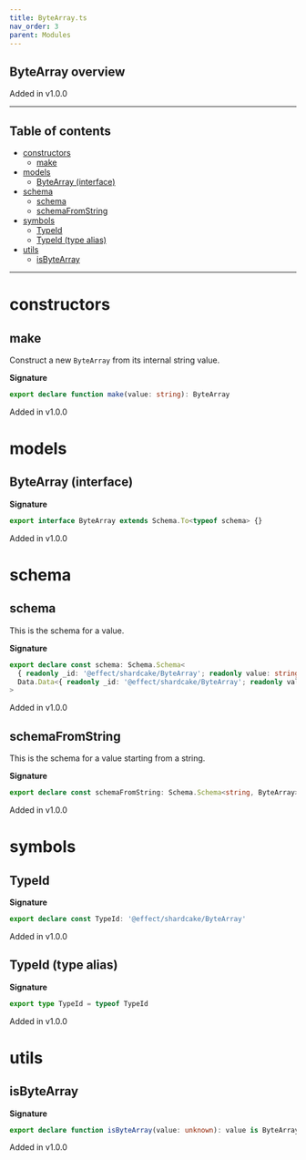 ```yaml
---
title: ByteArray.ts
nav_order: 3
parent: Modules
---
```


## ByteArray overview

Added in v1.0.0

---

<h2 class="text-delta">Table of contents</h2>

- [constructors](#constructors)
  - [make](#make)
- [models](#models)
  - [ByteArray (interface)](#bytearray-interface)
- [schema](#schema)
  - [schema](#schema-1)
  - [schemaFromString](#schemafromstring)
- [symbols](#symbols)
  - [TypeId](#typeid)
  - [TypeId (type alias)](#typeid-type-alias)
- [utils](#utils)
  - [isByteArray](#isbytearray)

---

# constructors

## make

Construct a new `ByteArray` from its internal string value.

**Signature**

```ts
export declare function make(value: string): ByteArray
```

Added in v1.0.0

# models

## ByteArray (interface)

**Signature**

```ts
export interface ByteArray extends Schema.To<typeof schema> {}
```

Added in v1.0.0

# schema

## schema

This is the schema for a value.

**Signature**

```ts
export declare const schema: Schema.Schema<
  { readonly _id: '@effect/shardcake/ByteArray'; readonly value: string },
  Data.Data<{ readonly _id: '@effect/shardcake/ByteArray'; readonly value: string }>
>
```

Added in v1.0.0

## schemaFromString

This is the schema for a value starting from a string.

**Signature**

```ts
export declare const schemaFromString: Schema.Schema<string, ByteArray>
```

Added in v1.0.0

# symbols

## TypeId

**Signature**

```ts
export declare const TypeId: '@effect/shardcake/ByteArray'
```

Added in v1.0.0

## TypeId (type alias)

**Signature**

```ts
export type TypeId = typeof TypeId
```

Added in v1.0.0

# utils

## isByteArray

**Signature**

```ts
export declare function isByteArray(value: unknown): value is ByteArray
```

Added in v1.0.0
